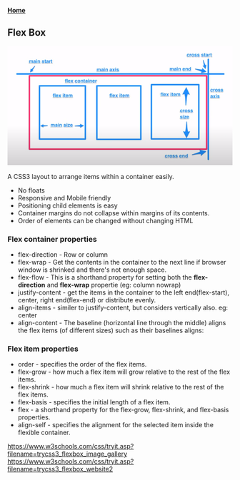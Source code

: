 **[Home](../../index.md)**  

## Flex Box
<img src="/assets/images/flexbox.png" alt="drawing" width="600"/>  

A CSS3 layout to arrange items within a container easily.
- No floats
- Responsive and Mobile friendly
- Positioning child elements is easy 
- Container margins do not collapse within margins of its contents.
- Order of elements can be changed without changing HTML


### Flex container properties

- flex-direction - Row or column
- flex-wrap - Get the contents in the container to the next line if browser window is shrinked and there's not enough space.
- flex-flow - This is a shorthand property for setting both the **flex-direction** and **flex-wrap** propertie (eg: column nowrap)
- justify-content - get the items in the container to the left end(flex-start), center, right end(flex-end) or distribute evenly.
- align-items - similer to justify-content, but considers vertically also. eg: center
- align-content - The baseline (horizontal line through the middle) aligns the flex items (of different sizes) such as their baselines aligns:

### Flex item properties

- order - specifies the order of the flex items.
- flex-grow - how much a flex item will grow relative to the rest of the flex items.
- flex-shrink - how much a flex item will shrink relative to the rest of the flex items.
- flex-basis - specifies the initial length of a flex item.
- flex - a shorthand property for the flex-grow, flex-shrink, and flex-basis properties.
- align-self - specifies the alignment for the selected item inside the flexible container.

https://www.w3schools.com/css/tryit.asp?filename=trycss3_flexbox_image_gallery
https://www.w3schools.com/css/tryit.asp?filename=trycss3_flexbox_website2
